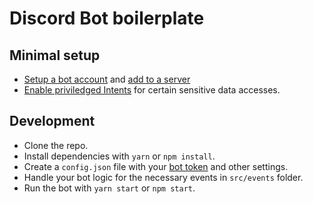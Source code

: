# Discord Bot boilerplate

## Minimal setup

- [Setup a bot account](https://discordjs.guide/preparations/setting-up-a-bot-application.html) and [add to a server](https://discordjs.guide/preparations/adding-a-bot-to-a-server.html)
- [Enable priviledged Intents](https://discordjs.guide/popular-topics/intents.html) for certain sensitive data accesses.

## Development

- Clone the repo.
- Install dependencies with `yarn` or `npm install`.
- Create a `config.json` file with your [bot token](https://discordjs.guide/creating-your-bot/#creating-configuration-files) and other settings.
- Handle your bot logic for the necessary events in `src/events` folder.
- Run the bot with `yarn start` or `npm start`.
